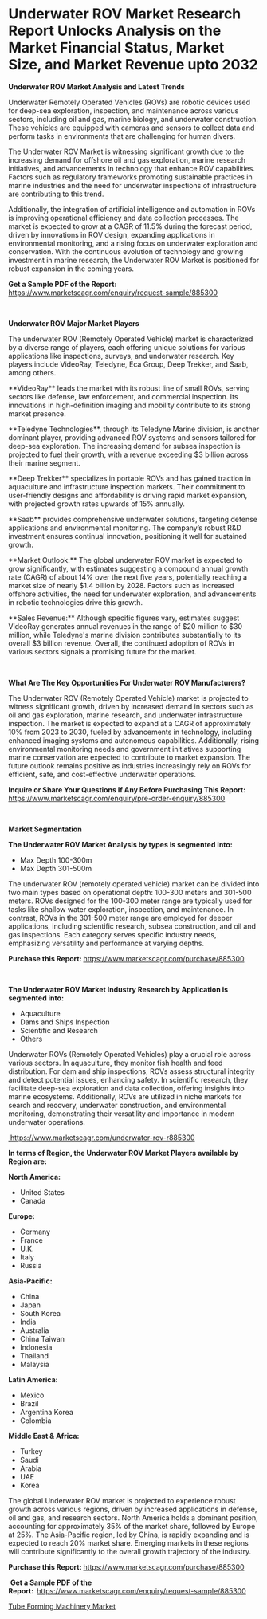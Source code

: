 <p><h1>Underwater ROV Market Research Report Unlocks Analysis on the Market Financial Status, Market Size, and Market Revenue upto 2032</h1></p><p><strong>Underwater ROV Market Analysis and Latest Trends</strong></p>
<p><p>Underwater Remotely Operated Vehicles (ROVs) are robotic devices used for deep-sea exploration, inspection, and maintenance across various sectors, including oil and gas, marine biology, and underwater construction. These vehicles are equipped with cameras and sensors to collect data and perform tasks in environments that are challenging for human divers. </p><p>The Underwater ROV Market is witnessing significant growth due to the increasing demand for offshore oil and gas exploration, marine research initiatives, and advancements in technology that enhance ROV capabilities. Factors such as regulatory frameworks promoting sustainable practices in marine industries and the need for underwater inspections of infrastructure are contributing to this trend. </p><p>Additionally, the integration of artificial intelligence and automation in ROVs is improving operational efficiency and data collection processes. The market is expected to grow at a CAGR of 11.5% during the forecast period, driven by innovations in ROV design, expanding applications in environmental monitoring, and a rising focus on underwater exploration and conservation. With the continuous evolution of technology and growing investment in marine research, the Underwater ROV Market is positioned for robust expansion in the coming years.</p></p>
<p><strong>Get a Sample PDF of the Report:&nbsp;</strong> <a href="https://www.marketscagr.com/enquiry/request-sample/885300?utm_campaign=2667&utm_medium=2&utm_source=Github&utm_content=ia&utm_term=10042025&utm_id=underwater-rov">https://www.marketscagr.com/enquiry/request-sample/885300</a></p>
<p>&nbsp;</p>
<p><strong>Underwater ROV Major Market Players</strong></p>
<p><p>The underwater ROV (Remotely Operated Vehicle) market is characterized by a diverse range of players, each offering unique solutions for various applications like inspections, surveys, and underwater research. Key players include VideoRay, Teledyne, Eca Group, Deep Trekker, and Saab, among others.</p><p>**VideoRay** leads the market with its robust line of small ROVs, serving sectors like defense, law enforcement, and commercial inspection. Its innovations in high-definition imaging and mobility contribute to its strong market presence. </p><p>**Teledyne Technologies**, through its Teledyne Marine division, is another dominant player, providing advanced ROV systems and sensors tailored for deep-sea exploration. The increasing demand for subsea inspection is projected to fuel their growth, with a revenue exceeding $3 billion across their marine segment.</p><p>**Deep Trekker** specializes in portable ROVs and has gained traction in aquaculture and infrastructure inspection markets. Their commitment to user-friendly designs and affordability is driving rapid market expansion, with projected growth rates upwards of 15% annually.</p><p>**Saab** provides comprehensive underwater solutions, targeting defense applications and environmental monitoring. The company’s robust R&D investment ensures continual innovation, positioning it well for sustained growth.</p><p>**Market Outlook:** The global underwater ROV market is expected to grow significantly, with estimates suggesting a compound annual growth rate (CAGR) of about 14% over the next five years, potentially reaching a market size of nearly $1.4 billion by 2028. Factors such as increased offshore activities, the need for underwater exploration, and advancements in robotic technologies drive this growth.</p><p>**Sales Revenue:** Although specific figures vary, estimates suggest VideoRay generates annual revenues in the range of $20 million to $30 million, while Teledyne's marine division contributes substantially to its overall $3 billion revenue. Overall, the continued adoption of ROVs in various sectors signals a promising future for the market.</p></p>
<p>&nbsp;</p>
<p><strong>What Are The Key Opportunities For Underwater ROV Manufacturers?</strong></p>
<p><p>The Underwater ROV (Remotely Operated Vehicle) market is projected to witness significant growth, driven by increased demand in sectors such as oil and gas exploration, marine research, and underwater infrastructure inspection. The market is expected to expand at a CAGR of approximately 10% from 2023 to 2030, fueled by advancements in technology, including enhanced imaging systems and autonomous capabilities. Additionally, rising environmental monitoring needs and government initiatives supporting marine conservation are expected to contribute to market expansion. The future outlook remains positive as industries increasingly rely on ROVs for efficient, safe, and cost-effective underwater operations.</p></p>
<p><strong>Inquire or Share Your Questions If Any Before Purchasing This Report:</strong> <a href="https://www.marketscagr.com/enquiry/pre-order-enquiry/885300?utm_campaign=2667&utm_medium=2&utm_source=Github&utm_content=ia&utm_term=10042025&utm_id=underwater-rov">https://www.marketscagr.com/enquiry/pre-order-enquiry/885300</a></p>
<p>&nbsp;</p>
<p><strong>Market Segmentation</strong></p>
<p><strong>The Underwater ROV Market Analysis by types is segmented into:</strong></p>
<p><ul><li>Max Depth 100-300m</li><li>Max Depth 301-500m</li></ul></p>
<p><p>The underwater ROV (remotely operated vehicle) market can be divided into two main types based on operational depth: 100-300 meters and 301-500 meters. ROVs designed for the 100-300 meter range are typically used for tasks like shallow water exploration, inspection, and maintenance. In contrast, ROVs in the 301-500 meter range are employed for deeper applications, including scientific research, subsea construction, and oil and gas inspections. Each category serves specific industry needs, emphasizing versatility and performance at varying depths.</p></p>
<p><strong>Purchase this Report:&nbsp;</strong><a href="https://www.marketscagr.com/purchase/885300?utm_campaign=2667&utm_medium=2&utm_source=Github&utm_content=ia&utm_term=10042025&utm_id=underwater-rov">https://www.marketscagr.com/purchase/885300</a></p>
<p>&nbsp;</p>
<p><strong>The Underwater ROV Market Industry Research by Application is segmented into:</strong></p>
<p><ul><li>Aquaculture</li><li>Dams and Ships Inspection</li><li>Scientific and Research</li><li>Others</li></ul></p>
<p><p>Underwater ROVs (Remotely Operated Vehicles) play a crucial role across various sectors. In aquaculture, they monitor fish health and feed distribution. For dam and ship inspections, ROVs assess structural integrity and detect potential issues, enhancing safety. In scientific research, they facilitate deep-sea exploration and data collection, offering insights into marine ecosystems. Additionally, ROVs are utilized in niche markets for search and recovery, underwater construction, and environmental monitoring, demonstrating their versatility and importance in modern underwater operations.</p></p>
<p><a href="https://www.marketscagr.com/underwater-rov-r885300?utm_campaign=2667&utm_medium=2&utm_source=Github&utm_content=ia&utm_term=10042025&utm_id=underwater-rov">&nbsp;https://www.marketscagr.com/underwater-rov-r885300</a></p>
<p><strong>In terms of Region, the Underwater ROV Market Players available by Region are:</strong></p>
<p>
    <p> <strong> North America: </strong>
        <ul>
            <li>United States</li>
            <li>Canada</li>
        </ul>
        </p> 
    <p> <strong> Europe: </strong>
        <ul>
            <li>Germany</li>
            <li>France</li>
            <li>U.K.</li>
            <li>Italy</li>
            <li>Russia</li>
        </ul>
        </p> 
    <p> <strong> Asia-Pacific: </strong>
        <ul>
            <li>China</li>
            <li>Japan</li>
            <li>South Korea</li>
            <li>India</li>
            <li>Australia</li>
            <li>China Taiwan</li>
            <li>Indonesia</li>
            <li>Thailand</li>
            <li>Malaysia</li>
        </ul>
        </p> 
    <p> <strong> Latin America: </strong>
        <ul>
            <li>Mexico</li>
            <li>Brazil</li>
            <li>Argentina Korea</li>
            <li>Colombia</li>
        </ul>
        </p> 
    <p> <strong> Middle East & Africa: </strong>
        <ul>
            <li>Turkey</li>
            <li>Saudi</li>
            <li>Arabia</li>
            <li>UAE</li>
            <li>Korea</li>
        </ul>
    </p>
    </p>
<p><p>The global Underwater ROV market is projected to experience robust growth across various regions, driven by increased applications in defense, oil and gas, and research sectors. North America holds a dominant position, accounting for approximately 35% of the market share, followed by Europe at 25%. The Asia-Pacific region, led by China, is rapidly expanding and is expected to reach 20% market share. Emerging markets in these regions will contribute significantly to the overall growth trajectory of the industry.</p></p>
<p><strong>Purchase this Report: </strong><a href="https://www.marketscagr.com/purchase/885300?utm_campaign=2667&utm_medium=2&utm_source=Github&utm_content=ia&utm_term=10042025&utm_id=underwater-rov">https://www.marketscagr.com/purchase/885300</a></p>
<p>&nbsp;<strong>Get a Sample PDF of the Report:&nbsp;&nbsp;</strong><a href="https://www.marketscagr.com/enquiry/request-sample/885300?utm_campaign=2667&utm_medium=2&utm_source=Github&utm_content=ia&utm_term=10042025&utm_id=underwater-rov">https://www.marketscagr.com/enquiry/request-sample/885300</a></p>
<p><strong></strong></p>
<p><p><a href="https://github.com/alrogikrosa/Market-Research-Report-List-1/blob/main/tube-forming-machinery-market.md?utm_campaign=2667&utm_medium=2&utm_source=Github&utm_content=ia&utm_term=10042025&utm_id=underwater-rov">Tube Forming Machinery Market</a></p></p>